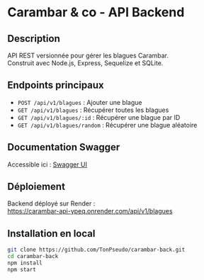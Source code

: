 # Carambar & co - API Backend

## Description
API REST versionnée pour gérer les blagues Carambar.  
Construit avec Node.js, Express, Sequelize et SQLite.

## Endpoints principaux
- `POST /api/v1/blagues` : Ajouter une blague  
- `GET /api/v1/blagues` : Récupérer toutes les blagues  
- `GET /api/v1/blagues/:id` : Récupérer une blague par ID  
- `GET /api/v1/blagues/random` : Récupérer une blague aléatoire  

## Documentation Swagger
Accessible ici : [Swagger UI](https://carambar-api-ypeq.onrender.com/api-docs)

## Déploiement
Backend déployé sur Render :  
https://carambar-api-ypeq.onrender.com/api/v1/blagues
## Installation en local
```bash
git clone https://github.com/TonPseudo/carambar-back.git
cd carambar-back
npm install
npm start
